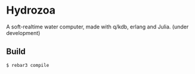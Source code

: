 # Hydrozoa 

A soft-realtime water computer, made with q/kdb, erlang and Julia. (under development)

Build
-----

    $ rebar3 compile